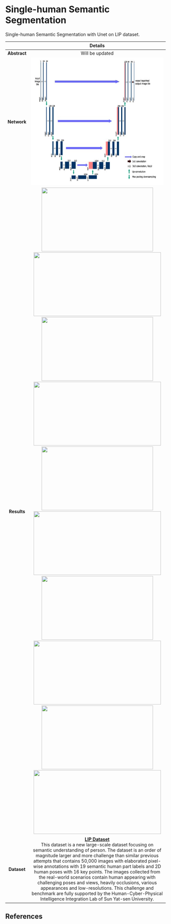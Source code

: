# Single-human Semantic Segmentation 
Single-human Semantic Segmentation with Unet on LIP dataset.

 &nbsp; | Details
 :-: | :-----:
 **Abstract** | Will be updated
 **Network** |  <img src="./network.png" width="700" height="400">
 **Results** | <img src="./test_img/test0.png" width="350" height="200"><img src="./test_img/test1.png" width="400" height="200"></br><img src="./test_img/test2.png" width="350" height="200"><img src="./test_img/test3.png" width="400" height="200"></br><img src="./test_img/test4.png" width="350" height="200"><img src="./test_img/test5.png" width="400" height="200"></br><img src="./test_img/test6.png" width="350" height="200"><img src="./test_img/test7.png" width="400" height="200"></br><img src="./test_img/test8.png" width="350" height="200"><img src="./test_img/test9.png" width="400" height="200"></br>
 **Dataset** | **[LIP Dataset](http://www.sysu-hcp.net/lip/)**<br/>This dataset is a new large-scale dataset focusing on semantic understanding of person. The dataset is an order of magnitude larger and more challenge than similar previous attempts that contains 50,000 images with elaborated pixel-wise annotations with 19 semantic human part labels and 2D human poses with 16 key points. The images collected from the real-world scenarios contain human appearing with challenging poses and views, heavily occlusions, various appearances and low-resolutions. This challenge and benchmark are fully supported by the Human-Cyber-Physical Intelligence Integration Lab of Sun Yat-sen University.

## References
